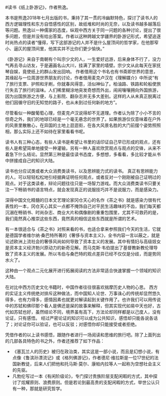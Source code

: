 \#读书《纸上卧游记》，作者熊逸。

本书是熊逸2018年七月出版的书，秉持了其一贯的冷幽默特色，探讨了读书人的西方逻辑理性和东方自悟感性的区别，故纸堆和时尚的无奈，以及读书越多越落后等问题。熊逸以一种儒家的态度，纵观中西方关于同一问题的各种讨论，提出了很多问题，但是并没有给出答案。作者以这种跨越文学疆界的卧游记形式，希望追逐时尚热点的读者“懂得，写下这部游记的人并不是什么屋顶间的哲学家，在他那窄小、逼仄的屋顶间里，他其实并不比你们更少愉快。”

《卧游记》来自于南朝有个叫宗少文的人，一生爱好远游，后来身体不行了，没力气再去寻山访友，于是遍画名山大川，挂满了家里的墙壁。宗少文从此每天在家抚琴自娱，竟使纸上的群山发出回响。
作者借用这个书名也有书斋即世界的意思，其缘起与一位周游世界朋友的讨论，作者借用麦克卢汉在《理解媒介》中所说“有了旅行支票、护照和牙刷，你就春风得意，活似神仙了。柏油路、铁路和轮船使旅行失去了旅行的滋味。人们稀里糊涂地突发奇想而外出，闹闹嚷嚷拥向外国旅游，因为出国旅游之方便，与上影院、翻杂志并无多大差别。这样的人从未真正脱离过他们因循守旧的无知觉的路子，也从未到过任何新的地方”。

尽管看似一种酸葡萄心理，但麦克卢汉说得却不无道理。作者认为除了小小不言的惊奇之外，我们的地球已经是一个毫无悬念的世界了。如果旅游仅仅意味着在户外的风景里散散心，在异国的土地上逛逛街，在各大风景名胜的大门前摆个姿势照照相，那么实际上还不如待在家里看看书呢。

读书人有三种心态，有些人读书是希望让书里的话印证自己早已形成的观点，还有些人是希望简单地接受一种灌输，另有一种人喜欢欣赏观点与观点的交锋，从来不着急下什么结论。显然第三种是最佳读书态度，多想想，多看看，多比较才能从书中拼接成自己的知识大陆。

读书也分应试类或者大众消费类读书，以及思辨能力式的读书。
真正有思辨能力的人，可以轻轻松松地引经据典证明任何观点，或者反对一个刚刚被自己证明过的观点。对于这类读者，辩论问题往往只是一场智力游戏。而大众消费类读书只要关注一下畅销书的语言特点，就会发现真正的说服技巧并不是说服力，而是感染力。

深得中国文化精髓的日本文艺理论家冈仓天心的名作《茶之书》就是感染力很有代表性的一本，冈仓天心其实一点都不掩饰自己对平民生活趣味的不齿，我们每天都沉溺在畅销书、时尚杂志、商业大片和偶像剧的重重包围里，尤其不可救药的是，我们竟然真心推崇这些东西，竟然真的相信这些东西就是所谓的艺术。

有一本很适合与《茶之书》对照来看的书，也适合拿来参照我们今天的生活，它就是德国学者维尔纳·桑巴特所著的《奢侈与资本主义》，全书内容一言以蔽之，就是论述欧洲上流社会的奢侈风尚如何导致了资本主义的发展。其中有情妇与高级妓女是资本主义经济勃兴原动力的新奇见解。而马克斯·韦伯提出了基督教新教伦理导致了资本主义的发展。所以韦伯与桑巴特的观点差异已经不仅仅是分歧，而是势同水火了。

这种由一个观点二元化展开进行拓展阅读的方法非常适合快速掌握一个领域的知识大陆。

在对比中西方历史文化书籍时，中国作者往往很喜欢揣摩历史人物的心思。 西方的实证主义传统绝对排斥这种做法，而中国知人论世、万事诛心的传统却显然悠久得多，也有力得多，感情因素也就更对解读起到关键作用了。也许我们可以用传说中的苏轼和佛印那个看人是佛还是屎的故事来解释，但其实现代如易中天也好，古代如苏轼也好，虽然结论不同，境界虽有高下，方法论却同样都是以己度人，没有论证，只有感悟。 经过严密论证的知识可以成为公共知识，感悟却只能各说各话了；对论证你可以验证，也可以反驳；对感悟你却只能接受或者拒绝。

凭借作者的以上读书感悟，跟随作者进行一场阅读和思维的旅行吧。除了上面列出的几部各具特色的书之外，作者还推荐了如下作品：

 - 《塞瓦兰人的历史》被归在政治类，其实这是一部小说，而且是幻想小说，有点像《鲁滨孙漂流记》或《格列佛游记》，作者德尼·维拉斯是一位17世纪的法国新教徒，后来人们把他和托马斯·莫尔、康帕内拉等人一起称为空想社会主义的先驱。
 - 凡勃伦写过一本《有闲阶级论》，专门探讨贵族阶层支配闲暇的方式，其中探讨了炫耀原则、浪费原则。但是若论到最高贵的支配闲暇的方式，举世公认只有一种，那就是研究哲学。

